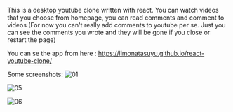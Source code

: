 This is a desktop youtube clone written with react.
You can watch videos that you choose from homepage, you can read comments and comment to videos (For now you can't really add comments to youtube per se. Just you can see the comments you wrote and they will be gone if you close or restart the page)

You can se the app from here : https://limonatasuyu.github.io/react-youtube-clone/

Some screenshots:
![01](https://user-images.githubusercontent.com/86758668/180345649-9e2dffed-5e03-4da3-8e51-fedb9d2c4acc.png)



![05](https://user-images.githubusercontent.com/86758668/180345667-b932b1c9-9400-4766-9df4-453199e2d3b5.png)



![06](https://user-images.githubusercontent.com/86758668/180345674-27744015-4135-4703-9893-58a2a75eb0f0.png)
